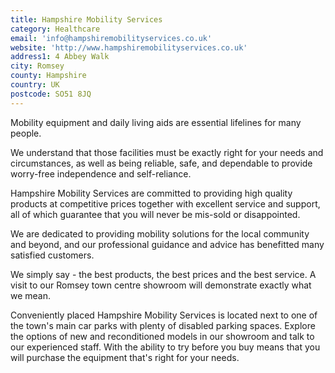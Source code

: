 ```yaml
---
title: Hampshire Mobility Services
category: Healthcare
email: 'info@hampshiremobilityservices.co.uk'
website: 'http://www.hampshiremobilityservices.co.uk'
address1: 4 Abbey Walk
city: Romsey
county: Hampshire
country: UK
postcode: SO51 8JQ
---
```

Mobility equipment and daily living aids are essential lifelines for many people.

We understand that those facilities must be exactly right for your needs and circumstances, as well as being reliable, safe, and dependable to provide worry-free independence and self-reliance.

Hampshire Mobility Services are committed to providing high quality products at competitive prices together with excellent service and support, all of which guarantee that you will never be mis-sold or disappointed.

We are dedicated to providing mobility solutions for the local community and beyond, and our professional guidance and advice has benefitted many satisfied customers.

We simply say - the best products, the best prices and the best service. A visit to our Romsey town centre showroom will demonstrate exactly what we mean.

Conveniently placed Hampshire Mobility Services is located next to one of the town's main car parks with plenty of disabled parking spaces. Explore the options of new and reconditioned models in our showroom and talk to our experienced staff. With the ability to try before you buy means that you will purchase the equipment that's right for your needs.
